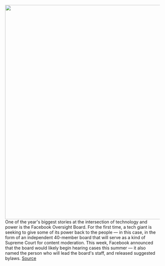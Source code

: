 <img src='https://cdn.vox-cdn.com/thumbor/GQydPGY7igIEVSe2GBUBDAQhtiI=/0x0:2040x1360/1200x800/filters:focal(857x517:1183x843)/cdn.vox-cdn.com/uploads/chorus_image/image/66218741/akrales_180614_1777_0080.0.jpg' width='700px' /><br/>
One of the year's biggest stories at the intersection of technology and power is the Facebook Oversight Board. For the first time, a tech giant is seeking to give some of its power back to the people — in this case, in the form of an independent 40-member board that will serve as a kind of Supreme Court for content moderation. This week, Facebook announced that the board would likely begin hearing cases this summer — it also named the person who will lead the board's staff, and released suggested bylaws.
<a href='https://www.theverge.com/interface/2020/1/30/21113273/facebook-oversight-board-jurisdiction-bylaws-restrictions'> Source <a/>
